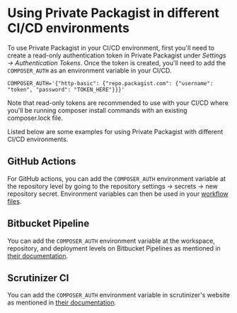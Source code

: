 # Using Private Packagist in different CI/CD environments

To use Private Packagist in your CI/CD environment, first you'll need to create a read-only authentication token in Private Packagist under *Settings -> Authentication Tokens*. Once the token is created, you'll need to add the `COMPOSER_AUTH` as an environment variable in your CI/CD.
```
COMPOSER_AUTH='{"http-basic": {"repo.packagist.com": {"username": "token", "password": "TOKEN_HERE"}}}'
```

Note that read-only tokens are recommended to use with your CI/CD where you'll be running composer install commands with an existing composer.lock file.

Listed below are some examples for using Private Packagist with different CI/CD environments.

## GitHub Actions

For GitHub actions, you can add the `COMPOSER_AUTH` environment variable at the repository level by going to the repository settings -> secrets -> new repository secret. Environment variables can then be used in your [workflow files](https://docs.github.com/en/actions/learn-github-actions/environment-variables#about-environment-variables).

## Bitbucket Pipeline

You can add the `COMPOSER_AUTH` environment variable at the workspace, repository, and deployment levels on Bitbucket Pipelines as mentioned in [their documentation](https://support.atlassian.com/bitbucket-cloud/docs/variables-and-secrets/).

## Scrutinizer CI

You can add the `COMPOSER_AUTH` environment variable in scrutinizer's website as mentioned in [their documentation](https://scrutinizer-ci.com/docs/build/environment-variables).
